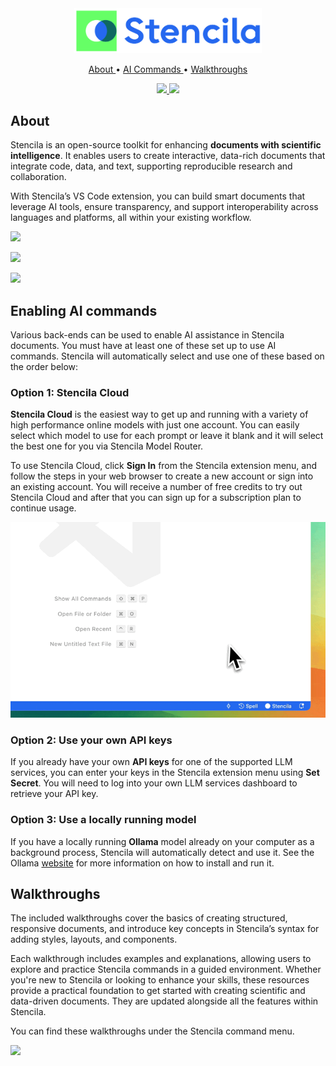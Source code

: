 <div align="center">
  <img src="icons/stencila.png" alt="Stencila" width=300>
</div>

<p align="center">
  <a href="#about-stencila">
    About
  </a> •
  <a href="#enabling-ai-commands">
    AI Commands
  </a> •
  <a href="#walkthroughs">
    Walkthroughs
  </a>
</p>

<div align="center">
  <a href="https://discord.gg/GADr6Jv">
    <img src="https://img.shields.io/discord/709952324356800523.svg?logo=discord&style=for-the-badge&color=1d3bd1&logoColor=66ff66&labelColor=3219a8">
  </a>
  <a href="https://github.com/stencila/stencila/blob/main/vscode/LICENSE">
    <img src="https://img.shields.io/badge/apache-Apache%202.0-x.svg?logo=apache&label=licence&style=for-the-badge&color=1d3bd1&logoColor=66ff66&labelColor=3219a8">
  </a>
</div>

## About

Stencila is an open-source toolkit for enhancing **documents with scientific intelligence**. It enables users to create interactive, data-rich documents that integrate code, data, and text, supporting reproducible research and collaboration.

With Stencila’s VS Code extension, you can build smart documents that leverage AI tools, ensure transparency, and support interoperability across languages and platforms, all within your existing workflow.

![](demos/command-create-math.gif)

![](demos/command-fix-math.gif)

![](demos/command-create-flowchart.gif)

## Enabling AI commands

Various back-ends can be used to enable AI assistance in Stencila documents. You must have at least one of these set up to use AI commands. Stencila will automatically select and use one of these based on the order below:

### Option 1: Stencila Cloud

**Stencila Cloud** is the easiest way to get up and running with a variety of high performance online models with just one account. You can easily select which model to use for each prompt or leave it blank and it will select the best one for you via Stencila Model Router.

To use Stencila Cloud, click **Sign In** from the Stencila extension menu, and follow the steps in your web browser to create a new account or sign into an existing account. You will receive a number of free credits to try out Stencila Cloud and after that you can sign up for a subscription plan to continue usage.

![](demos/signin.gif)

### Option 2: Use your own API keys

If you already have your own **API keys** for one of the supported LLM services, you can enter your keys in the Stencila extension menu using **Set Secret**. You will need to log into your own LLM services dashboard to retrieve your API key.

### Option 3: Use a locally running model

If you have a locally running **Ollama** model already on your computer as a background process, Stencila will automatically detect and use it. See the Ollama [website](https://ollama.com/) for more information on how to install and run it.

## Walkthroughs

The included walkthroughs cover the basics of creating structured, responsive documents, and introduce key concepts in Stencila’s syntax for adding styles, layouts, and components.

Each walkthrough includes examples and explanations, allowing users to explore and practice Stencila commands in a guided environment. Whether you're new to Stencila or looking to enhance your skills, these resources provide a practical foundation to get started with creating scientific and data-driven documents. They are updated alongside all the features within Stencila.

You can find these walkthroughs under the Stencila command menu.

![](demos/walkthroughs.gif)
